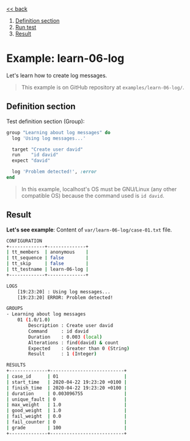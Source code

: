 [<< back](README.md)

1. [Definition section](#definition-section)
2. [Run test](#execution-section)
3. [Result](#result)

# Example: learn-06-log

Let's learn how to create log messages.

> This example is on GitHub repository at `examples/learn-06-log/`.

## Definition section

Test definition section (Group):
```ruby
group "Learning about log messages" do
  log 'Using log messages...'

  target "Create user david"
  run    "id david"
  expect "david"

  log 'Problem detected!', :error
end
```

> In this example, localhost's OS must be GNU/Linux (any other compatible OS) because the command used is `id david`.

## Result

**Let's see example**: Content of `var/learn-06-log/case-01.txt` file.

```bash
CONFIGURATION
+-------------+--------------+
| tt_members  | anonymous    |
| tt_sequence | false        |
| tt_skip     | false        |
| tt_testname | learn-06-log |
+-------------+--------------+

LOGS
    [19:23:20] : Using log messages...
    [19:23:20] ERROR: Problem detected!

GROUPS
- Learning about log messages
    01 (1.0/1.0)
        Description : Create user david
        Command     : id david
        Duration    : 0.003 (local)
        Alterations : find(david) & count
        Expected    : Greater than 0 (String)
        Result      : 1 (Integer)

RESULTS
+--------------+---------------------------+
| case_id      | 01                        |
| start_time   | 2020-04-22 19:23:20 +0100 |
| finish_time  | 2020-04-22 19:23:20 +0100 |
| duration     | 0.003096755               |
| unique_fault | 0                         |
| max_weight   | 1.0                       |
| good_weight  | 1.0                       |
| fail_weight  | 0.0                       |
| fail_counter | 0                         |
| grade        | 100                       |
+--------------+---------------------------+
```

